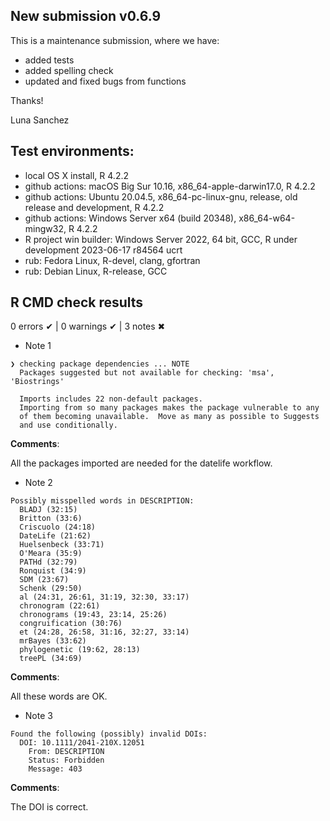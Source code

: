 ## New submission v0.6.9
This is a maintenance submission, where we have:
- added tests
- added spelling check
- updated and fixed bugs from functions


Thanks!

Luna Sanchez


## Test environments:

* local OS X install, R 4.2.2
* github actions: macOS Big Sur 10.16, x86_64-apple-darwin17.0, R 4.2.2
* github actions: Ubuntu 20.04.5, x86_64-pc-linux-gnu, release, old release and development, R 4.2.2
* github actions: Windows Server x64 (build 20348), x86_64-w64-mingw32, R 4.2.2
* R project win builder: Windows Server 2022, 64 bit, GCC, R under development 2023-06-17 r84564 ucrt
* rub: Fedora Linux, R-devel, clang, gfortran
* rub: Debian Linux, R-release, GCC


## R CMD check results

0 errors ✔ | 0 warnings ✔ | 3 notes ✖

* Note 1

```
❯ checking package dependencies ... NOTE
  Packages suggested but not available for checking: 'msa', 'Biostrings'

  Imports includes 22 non-default packages.
  Importing from so many packages makes the package vulnerable to any
  of them becoming unavailable.  Move as many as possible to Suggests
  and use conditionally.
```
**Comments**: <br/>

All the packages imported are needed for the datelife workflow.


* Note 2

```
Possibly misspelled words in DESCRIPTION:
  BLADJ (32:15)
  Britton (33:6)
  Criscuolo (24:18)
  DateLife (21:62)
  Huelsenbeck (33:71)
  O'Meara (35:9)
  PATHd (32:79)
  Ronquist (34:9)
  SDM (23:67)
  Schenk (29:50)
  al (24:31, 26:61, 31:19, 32:30, 33:17)
  chronogram (22:61)
  chronograms (19:43, 23:14, 25:26)
  congruification (30:76)
  et (24:28, 26:58, 31:16, 32:27, 33:14)
  mrBayes (33:62)
  phylogenetic (19:62, 28:13)
  treePL (34:69)
```
**Comments**: <br/>

All these words are OK.

* Note 3

```
Found the following (possibly) invalid DOIs:
  DOI: 10.1111/2041-210X.12051
    From: DESCRIPTION
    Status: Forbidden
    Message: 403
```

**Comments**: <br/>

The DOI is correct.
